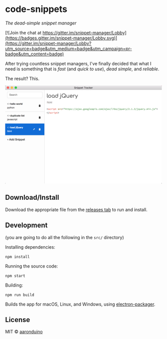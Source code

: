 # code-snippets
_The dead-simple snippet manager_

[![Join the chat at https://gitter.im/snippet-manager/Lobby](https://badges.gitter.im/snippet-manager/Lobby.svg)](https://gitter.im/snippet-manager/Lobby?utm_source=badge&utm_medium=badge&utm_campaign=pr-badge&utm_content=badge)

After trying countless snippet managers, I've finally decided that what I need is something that is _fast_ (and _quick to use_), _dead simple_, and _reliable_.

The result? This.

![screenshot](https://raw.githubusercontent.com/aaronduino/snippet-manager/master/screenshot.png)

## Download/Install
Download the appropriate file from the [releases tab](https://github.com/aaronduino/snippet-manager/releases/) to run and install.


## Development
(you are going to do all the following in the `src/` directory)


Installing dependencies:
```
npm install
```

Running the source code:
```
npm start
```

Building:
```
npm run build
```

Builds the app for macOS, Linux, and Windows, using [electron-packager](https://github.com/electron-userland/electron-packager).


## License

MIT © [aaronduino](http://aaronduino.github.io/code_snippets)
